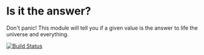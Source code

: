 # Is it the answer?
Don't panic! This module will tell you if a given value is the answer to
life the universe and everything.

[![Build Status](https://travis-ci.org/dbellettini/is-the-answer.svg?branch=master)](https://travis-ci.org/dbellettini/is-the-answer)
